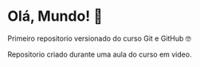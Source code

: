# Olá, Mundo! 🖖
 Primeiro repositorio versionado do curso Git e GitHub 🤓

 Repositorio criado durante uma aula do curso em video.


